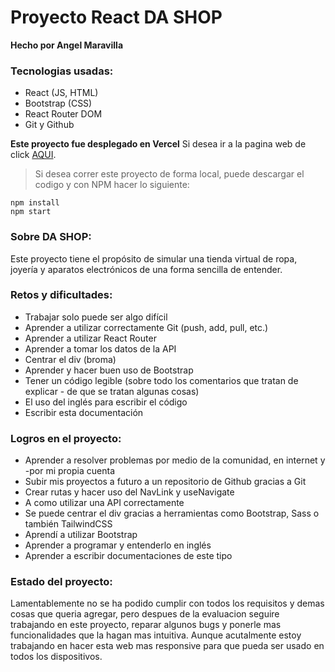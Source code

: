 # Proyecto React DA SHOP
**Hecho por Angel Maravilla**

### Tecnologias usadas:
- React (JS, HTML)
- Bootstrap (CSS)
- React Router DOM
- Git y Github

**Este proyecto fue desplegado en Vercel**
Si desea ir a la pagina web de click [AQUI](https://dashop-project.vercel.app/ "AQUI").

> Si desea correr este proyecto de forma local, puede descargar el codigo y con NPM hacer lo siguiente:

```
npm install 
npm start
```

### Sobre DA SHOP:
Este proyecto tiene el propósito de simular una tienda virtual de ropa, joyería y aparatos electrónicos de una forma sencilla de entender.

### Retos y dificultades:
- Trabajar solo puede ser algo difícil
- Aprender a utilizar correctamente Git (push, add, pull, etc.)
- Aprender a utilizar React Router
- Aprender a tomar los datos de la API
- Centrar el div (broma)
- Aprender y hacer buen uso de Bootstrap 
- Tener un código legible (sobre todo los comentarios que tratan de explicar - de que se tratan algunas cosas)
- El uso del inglés para escribir el código
- Escribir esta documentación

### Logros en el proyecto:
- Aprender a resolver problemas por medio de la comunidad, en internet y -por mi propia cuenta
- Subir mis proyectos a futuro a un repositorio de Github gracias a Git
- Crear rutas y hacer uso del NavLink y useNavigate
- A como utilizar una API correctamente
- Se puede centrar el div gracias a herramientas como Bootstrap, Sass o también TailwindCSS
- Aprendí a utilizar Bootstrap
- Aprender a programar y entenderlo en inglés
- Aprender a escribir documentaciones de este tipo

### Estado del proyecto:
Lamentablemente no se ha podido cumplir con todos los requisitos y demas cosas que queria agregar, pero despues de la evaluacion seguire trabajando en este proyecto, reparar algunos bugs y ponerle mas funcionalidades que la hagan mas intuitiva.
Aunque acutalmente estoy trabajando en hacer esta web mas responsive para que pueda ser usado en todos los dispositivos.
